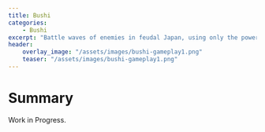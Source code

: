 ```yaml
---
title: Bushi
categories:
    - Bushi
excerpt: "Battle waves of enemies in feudal Japan, using only the power of typing!"
header:
    overlay_image: "/assets/images/bushi-gameplay1.png"
    teaser: "/assets/images/bushi-gameplay1.png"
---
```


# Summary
Work in Progress.
